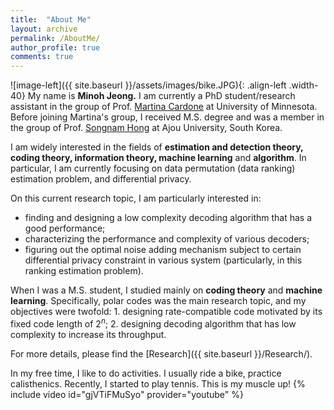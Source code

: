 ```yaml
---
title:  "About Me"
layout: archive
permalink: /AboutMe/
author_profile: true
comments: true
---
```




![image-left]({{ site.baseurl }}/assets/images/bike.JPG){: .align-left .width-40} My name is **Minoh Jeong.** I am currently a PhD student/research assistant in the group of Prof. [Martina Cardone](https://mcardone.umn.edu) at University of Minnesota. Before joining Martina's group, I received M.S. degree and was a member in the group of Prof. [Songnam Hong](https://sites.google.com/view/snlab) at Ajou University, South Korea.


I am widely interested in the fields of **estimation and detection theory, coding theory, information theory, machine learning** and **algorithm**. In particular, I am currently focusing on data permutation (data ranking) estimation problem, and differential privacy.

On this current research topic, I am particularly interested in:

* finding and designing a low complexity decoding algorithm that has a good performance;
* characterizing the performance and complexity of various decoders;
* figuring out the optimal noise adding mechanism subject to certain differential privacy constraint in various system (particularly, in this ranking estimation problem).

When I was a M.S. student, I studied mainly on **coding theory** and **machine learning**. Specifically, polar codes was the main research topic, and my objectives were twofold: 1. designing rate-compatible code motivated by its fixed code length of $2^n$; 2. designing decoding algorithm that has low complexity to increase its throughput.


For more details, please find the [Research]({{ site.baseurl }}/Research/).


In my free time, I like to do activities. I usually ride a bike, practice calisthenics. Recently, I started to play tennis. This is my muscle up!
{% include video id="gjVTiFMuSyo" provider="youtube" %}
